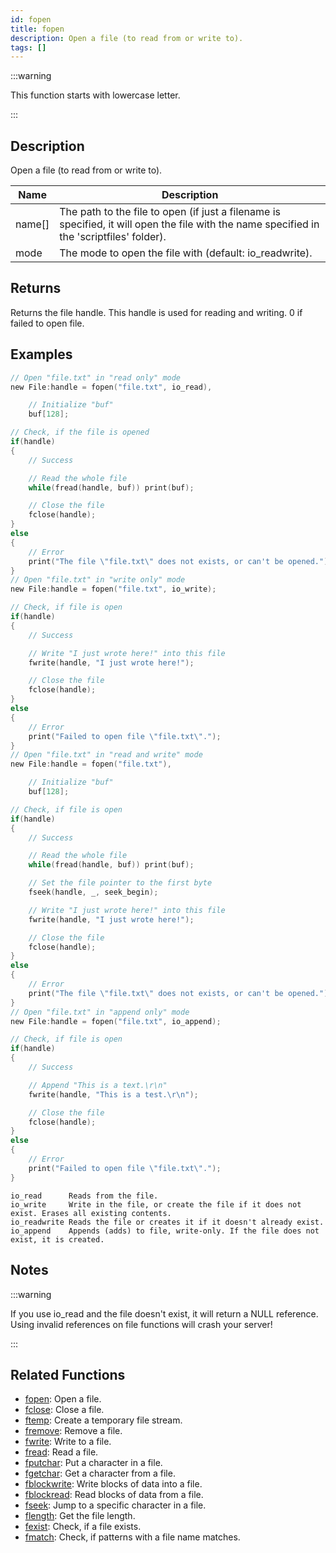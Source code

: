 ```yaml
---
id: fopen
title: fopen
description: Open a file (to read from or write to).
tags: []
---
```


:::warning

This function starts with lowercase letter.

:::

## Description

Open a file (to read from or write to).

| Name | Description |
| --- | --- |
| name[] | The path to the file to open (if just a filename is specified, it will open the file with the name specified in the 'scriptfiles' folder). |
| mode | The mode to open the file with (default: io_readwrite). |

## Returns

Returns the file handle. This handle is used for reading and writing. 0 if failed to open file.

## Examples

```c
// Open "file.txt" in "read only" mode
new File:handle = fopen("file.txt", io_read),

    // Initialize "buf"
    buf[128];

// Check, if the file is opened
if(handle)
{
    // Success

    // Read the whole file
    while(fread(handle, buf)) print(buf);

    // Close the file
    fclose(handle);
}
else
{
    // Error
    print("The file \"file.txt\" does not exists, or can't be opened.");
}
// Open "file.txt" in "write only" mode
new File:handle = fopen("file.txt", io_write);

// Check, if file is open
if(handle)
{
    // Success

    // Write "I just wrote here!" into this file
    fwrite(handle, "I just wrote here!");

    // Close the file
    fclose(handle);
}
else
{
    // Error
    print("Failed to open file \"file.txt\".");
}
// Open "file.txt" in "read and write" mode
new File:handle = fopen("file.txt"),

    // Initialize "buf"
    buf[128];

// Check, if file is open
if(handle)
{
    // Success

    // Read the whole file
    while(fread(handle, buf)) print(buf);

    // Set the file pointer to the first byte
    fseek(handle, _, seek_begin);

    // Write "I just wrote here!" into this file
    fwrite(handle, "I just wrote here!");

    // Close the file
    fclose(handle);
}
else
{
    // Error
    print("The file \"file.txt\" does not exists, or can't be opened.");
}
// Open "file.txt" in "append only" mode
new File:handle = fopen("file.txt", io_append);

// Check, if file is open
if(handle)
{
    // Success

    // Append "This is a text.\r\n"
    fwrite(handle, "This is a test.\r\n");

    // Close the file
    fclose(handle);
}
else
{
    // Error
    print("Failed to open file \"file.txt\".");
}
```

```
io_read      Reads from the file.
io_write     Write in the file, or create the file if it does not exist. Erases all existing contents.
io_readwrite Reads the file or creates it if it doesn't already exist.
io_append    Appends (adds) to file, write-only. If the file does not exist, it is created.
```

## Notes

:::warning

If you use io_read and the file doesn't exist, it will return a NULL reference. Using invalid references on file functions will crash your server!

:::

## Related Functions

- [fopen](fopen): Open a file.
- [fclose](fclose): Close a file.
- [ftemp](ftemp): Create a temporary file stream.
- [fremove](fremove): Remove a file.
- [fwrite](fwrite): Write to a file.
- [fread](fread): Read a file.
- [fputchar](fputchar): Put a character in a file.
- [fgetchar](fgetchar): Get a character from a file.
- [fblockwrite](fblockwrite): Write blocks of data into a file.
- [fblockread](fblockread): Read blocks of data from a file.
- [fseek](fseek): Jump to a specific character in a file.
- [flength](flength): Get the file length.
- [fexist](fexist): Check, if a file exists.
- [fmatch](fmatch): Check, if patterns with a file name matches.

